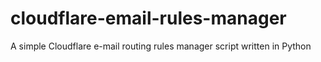 # cloudflare-email-rules-manager
A simple Cloudflare e-mail routing rules manager script written in Python
